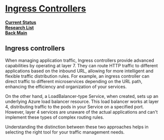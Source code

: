 # **[Ingress Controllers](https://learn.microsoft.com/en-us/azure/aks/concepts-network-ingress#ingress-controllers)**

**[Current Status](../../../../development/status/weekly/current_status.md)**\
**[Research List](../../../research_list.md)**\
**[Back Main](../../../../README.md)**

## Ingress controllers

When managing application traffic, Ingress controllers provide advanced capabilities by operating at layer 7. They can route HTTP traffic to different applications based on the inbound URL, allowing for more intelligent and flexible traffic distribution rules. For example, an ingress controller can direct traffic to different microservices depending on the URL path, enhancing the efficiency and organization of your services.

On the other hand, a LoadBalancer-type Service, when created, sets up an underlying Azure load balancer resource. This load balancer works at layer 4, distributing traffic to the pods in your Service on a specified port. However, layer 4 services are unaware of the actual applications and can't implement these types of complex routing rules.

Understanding the distinction between these two approaches helps in selecting the right tool for your traffic management needs.
